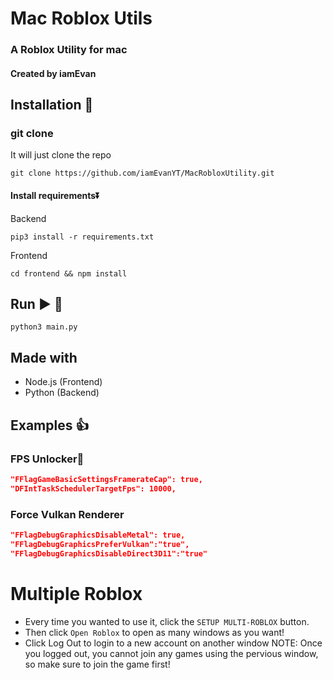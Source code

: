 # Mac Roblox Utils
### A Roblox Utility for mac
#### Created by iamEvan

## Installation 🔽
### git clone
It will just clone the repo

`git clone https://github.com/iamEvanYT/MacRobloxUtility.git`

#### Install requirements⏬

Backend

`pip3 install -r requirements.txt`

Frontend

`cd frontend && npm install`

## Run ▶️ 🚀
`python3 main.py`

## Made with
- Node.js (Frontend)
- Python (Backend)

## Examples 👍
### FPS Unlocker🚀
```json 
"FFlagGameBasicSettingsFramerateCap": true,
"DFIntTaskSchedulerTargetFps": 10000,
```
### Force Vulkan Renderer
```json 
"FFlagDebugGraphicsDisableMetal": true,
"FFlagDebugGraphicsPreferVulkan":"true",
"FFlagDebugGraphicsDisableDirect3D11":"true"
```

# Multiple Roblox
- Every time you wanted to use it, click the `SETUP MULTI-ROBLOX` button.
- Then click `Open Roblox` to open as many windows as you want!
- Click Log Out to login to a new account on another window
NOTE: Once you logged out, you cannot join any games using the pervious window, so make sure to join the game first!
